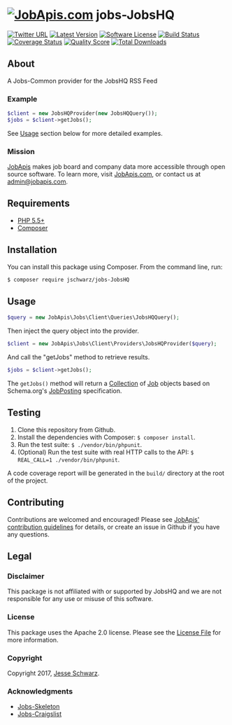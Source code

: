 
# [![JobApis.com](https://i.imgur.com/9VOAkrZ.png)](https://www.jobapis.com) jobs-JobsHQ

[![Twitter URL](https://img.shields.io/twitter/url/https/twitter.com/jobapis.svg?style=social&label=Follow%20%40jobapis)](https://twitter.com/jobapis)
[![Latest Version](https://img.shields.io/github/release/jschwarz/jobs-JobsHQ.svg?style=flat-square)](https://github.com/jschwarz/jobs-JobsHQ/releases)
[![Software License](https://img.shields.io/badge/license-APACHE%202.0-brightgreen.svg?style=flat-square)](LICENSE.md)
[![Build Status](https://img.shields.io/travis/jschwarz/jobs-JobsHQ/master.svg?style=flat-square&1)](https://travis-ci.org/jschwarz/jobs-JobsHQ)
[![Coverage Status](https://img.shields.io/scrutinizer/coverage/g/jschwarz/jobs-JobsHQ.svg?style=flat-square)](https://scrutinizer-ci.com/g/jschwarz/jobs-JobsHQ/code-structure)
[![Quality Score](https://img.shields.io/scrutinizer/g/jschwarz/jobs-JobsHQ.svg?style=flat-square)](https://scrutinizer-ci.com/g/jschwarz/jobs-JobsHQ)
[![Total Downloads](https://img.shields.io/packagist/dt/jschwarz/jobs-JobsHQ.svg?style=flat-square)](https://packagist.org/packages/jschwarz/jobs-JobsHQ)

## About

A Jobs-Common provider for the JobsHQ RSS Feed

### Example

```php
$client = new JobsHQProvider(new JobsHQQuery());
$jobs = $client->getJobs();
```

See [Usage](#usage) section below for more detailed examples.

### Mission

[JobApis](https://www.jobapis.com) makes job board and company data more accessible through open source software. To learn more, visit [JobApis.com](https://www.jobapis.com), or contact us at [admin@jobapis.com](mailto:admin@jobapis.com).


## Requirements
- [PHP 5.5+](http://www.php.net/)
- [Composer](https://getcomposer.org/)


## Installation

You can install this package using Composer. From the command line, run:

```bash
$ composer require jschwarz/jobs-JobsHQ
```


## Usage

 
```php
$query = new JobApis\Jobs\Client\Queries\JobsHQQuery();
```

Then inject the query object into the provider.

```php
$client = new JobApis\Jobs\Client\Providers\JobsHQProvider($query);
```

And call the "getJobs" method to retrieve results.

```php
$jobs = $client->getJobs();
```

The `getJobs()` method will return a [Collection](https://github.com/jobapis/jobs-common/blob/master/src/Collection.php) of [Job](https://github.com/jobapis/jobs-common/blob/master/src/Job.php) objects based on Schema.org's [JobPosting](https://schema.org/JobPosting) specification.


## Testing

1. Clone this repository from Github.
2. Install the dependencies with Composer: `$ composer install`.
3. Run the test suite: `$ ./vendor/bin/phpunit`.
4. (Optional) Run the test suite with real HTTP calls to the API: `$ REAL_CALL=1 ./vendor/bin/phpunit`.

A code coverage report will be generated in the `build/` directory at the root of the project.


## Contributing

Contributions are welcomed and encouraged! Please see [JobApis' contribution guidelines](https://www.jobapis.com/contributing/) for details, or create an issue in Github if you have any questions.

## Legal

### Disclaimer

This package is not affiliated with or supported by JobsHQ and we are not responsible for any use or misuse of this software.

### License

This package uses the Apache 2.0 license. Please see the [License File](https://www.jobapis.com/license/) for more information.

### Copyright

Copyright 2017, [Jesse Schwarz](www.linkedin.com/in/jesse-schwarz-56311652).

### Acknowledgments

* [Jobs-Skeleton](https://github.com/jobapis/jobs-skeleton)
* [Jobs-Craigslist](https://github.com/jobapis/jobs-craigslist)